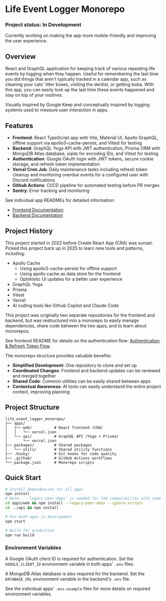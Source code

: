 # Life Event Logger Monorepo

### Project status: In Development

Currently working on making the app more mobile-friendly and improving the user experience.

## Overview

React and GraphQL application for keeping track of various repeating life events by logging when they happen. Useful for
remembering the last time you did things that aren't typically tracked in a calendar app, such as cleaning your cats'
litter boxes, visiting the dentist, or getting boba. With this app, you can easily look up the last time these events
happened and stay on top of your routines.

Visually inspired by Google Keep and conceptually inspired by logging systems used to measure user interaction in apps.

## Features

- **Frontend**: React TypeScript app with Vite, Material UI, Apollo GraphQL, offline support via apollo3-cache-persist, and Vitest for testing
- **Backend**: GraphQL Yoga API with JWT authentication, Prisma ORM with MongoDB Atlas database, sqids for encoding IDs, and Vitest for testing
- **Authentication**: Google OAuth login with JWT tokens, secure cookie storage, and refresh token implementation
- **Vercel Cron Job**: Daily maintenance tasks including refresh token cleanup and monitoring overdue events for a configured user with Discord notifications
- **Github Actions**: CI/CD pipeline for automated testing before PR merges
- **Sentry**: Error tracking and monitoring

See individual app READMEs for detailed information:
- [Frontend Documentation](./apps/web/README.md)
- [Backend Documentation](./apps/api/README.md)

## Project History

This project started in 2022 before Create React App (CRA) was sunset. Picked this project back up in 2025 to learn new
tools and patterns, including:
- Apollo Cache
    - Using apollo3-cache-persist for offline support
    - Using apollo cache as data store for the frontend
    - Optimistic UI updates for a better user experience
- GraphQL Yoga
- Prisma
- Vitest
- Vercel
- AI coding tools like Github Copilot and Claude Code

This project was originally two separate repositories for the frontend and backend, but was restructured into a monorepo
to easily manage dependencies, share code between the two apps, and to learn about monorepos.

See frontend README for details on the authentication flow: [Authentication & Refresh Token Flow](./apps/web/README.md#authentication--refresh-token-flow).

The monorepo structure provides valuable benefits:

- **Simplified Development**: One repository to clone and set up
- **Coordinated Changes**: Frontend and backend updates can be reviewed and merged together
- **Shared Code**: Common utilities can be easily shared between apps
- **Contextual Awareness**: AI tools can easily understand the entire project context, improving planning

## Project Structure

```
life_event_logger_monorepo/
├── apps/
│   ├── web/          # React frontend (CRA)
│   │   └── vercel.json
│   └── api/          # GraphQL API (Yoga + Prisma)
│       └── vercel.json
├── packages/         # Shared packages
│   └── utils/        # Shared utility functions
├── .husky/           # Git hooks for code quality
├── .github/          # GitHub Actions workflows
└── package.json      # Monorepo scripts
```

## Quick Start

```bash
# Install dependencies for all apps
npm install
# Note: `--legacy-peer-deps` is needed for CRA compatibility with some packages
cd apps/web && npm install --legacy-peer-deps --ignore-scripts
cd ../api && npm install

# Run both apps in development
npm start

# Build for production
npm run build
```

### Environment Variables

A Google OAuth client ID is required for authentication. Set the `GOOGLE_CLIENT_ID` environment variable in both apps'
`.env` files.

A MongoDB Atlas database is also required for the backend. Set the `DATABASE_URL` environment variable in the backend's
`.env` file.

See the individual apps' `.env.example` files for more details on required environment variables.
